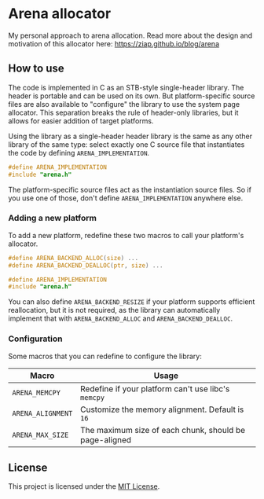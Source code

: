 # Arena allocator

My personal approach to arena allocation. Read more about the design and
motivation of this allocator here: <https://ziap.github.io/blog/arena>

## How to use

The code is implemented in C as an STB-style single-header library. The header
is portable and can be used on its own. But platform-specific source files are
also available to "configure" the library to use the system page allocator.
This separation breaks the rule of header-only libraries, but it allows for
easier addition of target platforms.

Using the library as a single-header header library is the same as any other
library of the same type: select exactly one C source file that instantiates
the code by defining `ARENA_IMPLEMENTATION`.

```c
#define ARENA_IMPLEMENTATION
#include "arena.h"
```

The platform-specific source files act as the instantiation source files. So if
you use one of those, don't define `ARENA_IMPLEMENTATION` anywhere else.

### Adding a new platform

To add a new platform, redefine these two macros to call your platform's
allocator.

```c
#define ARENA_BACKEND_ALLOC(size) ...
#define ARENA_BACKEND_DEALLOC(ptr, size) ...

#define ARENA_IMPLEMENTATION
#include "arena.h"
```

You can also define `ARENA_BACKEND_RESIZE` if your platform supports efficient
reallocation, but it is not required, as the library can automatically
implement that with `ARENA_BACKEND_ALLOC` and `ARENA_BACKEND_DEALLOC`.

### Configuration

Some macros that you can redefine to configure the library:

| Macro             | Usage                                                  |
| ----------------- | ------------------------------------------------------ |
| `ARENA_MEMCPY`    | Redefine if your platform can't use libc's `memcpy`    |
| `ARENA_ALIGNMENT` | Customize the memory alignment. Default is `16`        |
| `ARENA_MAX_SIZE`  | The maximum size of each chunk, should be page-aligned |


## License

This project is licensed under the [MIT License](LICENSE).
